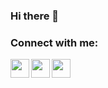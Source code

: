 ### Hi there 👋

<!--
**Nikxxx007/Nikxxx007** is a ✨ _special_ ✨ repository because its `README.md` (this file) appears on your GitHub profile.

Here are some ideas to get you started:

- 🔭 I’m currently working on ...
- 🌱 I’m currently learning ...
- 👯 I’m looking to collaborate on ...
- 🤔 I’m looking for help with ...
- 💬 Ask me about ...
- 📫 How to reach me: ...
- 😄 Pronouns: ...
- ⚡ Fun fact: ...
-->

### Connect with me:

[<img align="left" width="30px" src="https://cdn2.iconfinder.com/data/icons/social-media-2285/512/1_Linkedin_unofficial_colored_svg-256.png"/>][linkedin]

[<img align="left" width="30px" src="https://cdn2.iconfinder.com/data/icons/social-media-2285/512/1_Instagram_colored_svg_1-256.png"/>][instagram]

[<img align="left" width="30px" src="https://cdn3.iconfinder.com/data/icons/social-icons-33/512/Telegram-256.png"/>][telegram]

[instagram]: https://www.instagram.com/_n_nick_n_/
[linkedin]: www.linkedin.com/in/nefed-nikita
[telegram]: https://t.me/nikxxx007
